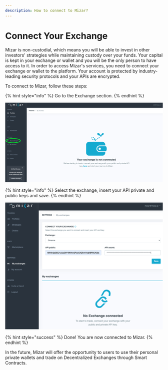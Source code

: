 ```yaml
---
description: How to connect to Mizar?
---
```


# Connect Your Exchange

Mizar is non-custodial, which means you will be able to invest in other investors' strategies while maintaining custody over your funds. Your capital is kept in your exchange or wallet and you will be the only person to have access to it. In order to access Mizar's services, you need to connect your exchange or wallet to the platform. Your account is protected by industry-leading security protocols and your APIs are encrypted. 

To connect to Mizar, follow these steps:

{% hint style="info" %}
Go to the Exchange section.
{% endhint %}

![](../../../.gitbook/assets/screenshot-2021-03-20-at-12.29.57.png)

{% hint style="info" %}
Select the exchange, insert your API private and public keys and save. 
{% endhint %}

![](../../../.gitbook/assets/screenshot-2021-03-20-at-12.37.11.png)

{% hint style="success" %}
Done! You are now connected to Mizar.
{% endhint %}

In the future, Mizar will offer the opportunity to users to use their personal private wallets and trade on Decentralized Exchanges through Smart Contracts.

